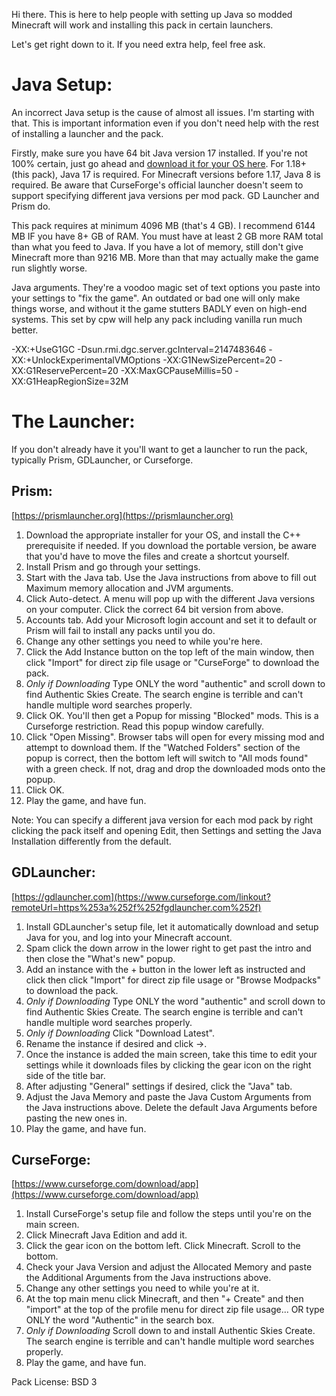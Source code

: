 Hi there.
This is here to help people with setting up Java so modded Minecraft will work and installing this pack in certain launchers.

Let's get right down to it.  If you need extra help, feel free ask.

# Java Setup:
An incorrect Java setup is the cause of almost all issues. I'm starting with that. This is important information even if you don't need help with the rest of installing a launcher and the pack.

Firstly, make sure you have 64 bit Java version 17 installed.  If you're not 100% certain, just go ahead and [download it for your OS here](https://adoptium.net/temurin/releases/?os=any&arch=x64&package=jre&version=17).  For 1.18+ (this pack), Java 17 is required.  For Minecraft versions before 1.17, Java 8 is required.  Be aware that CurseForge's official launcher doesn't seem to support specifying different java versions per mod pack.  GD Launcher and Prism do.

This pack requires at minimum 4096 MB (that's 4 GB). I recommend 6144 MB IF you have 8+ GB of RAM. You must have at least 2 GB more RAM total than what you feed to Java.  If you have a lot of memory, still don't give Minecraft more than 9216 MB. More than that may actually make the game run slightly worse.

Java arguments. They're a voodoo magic set of text options you paste into your settings to "fix the game". An outdated or bad one will only make things worse, and without it the game stutters BADLY even on high-end systems. This set by cpw will help any pack including vanilla run much better.

-XX:+UseG1GC -Dsun.rmi.dgc.server.gcInterval=2147483646 -XX:+UnlockExperimentalVMOptions -XX:G1NewSizePercent=20 -XX:G1ReservePercent=20 -XX:MaxGCPauseMillis=50 -XX:G1HeapRegionSize=32M

# The Launcher: 
If you don't already have it you'll want to get a launcher to run the pack, typically Prism, GDLauncher, or Curseforge.

## Prism:
[https://prismlauncher.org](https://prismlauncher.org)
1. Download the appropriate installer for your OS, and install the C++ prerequisite if needed.  If you download the portable version, be aware that you'd have to move the files and create a shortcut yourself.
2. Install Prism and go through your settings.
3. Start with the Java tab. Use the Java instructions from above to fill out Maximum memory allocation and JVM arguments.
4. Click Auto-detect. A menu will pop up with the different Java versions on your computer. Click the correct 64 bit version from above.
5. Accounts tab. Add your Microsoft login account and set it to default or Prism will fail to install any packs until you do.
6. Change any other settings you need to while you're here.
7. Click the Add Instance button on the top left of the main window, then click "Import" for direct zip file usage or "CurseForge" to download the pack.
8. *Only if Downloading* Type ONLY the word "authentic" and scroll down to find Authentic Skies Create.   The search engine is terrible and can't handle multiple word searches properly.
9. Click OK.  You'll then get a Popup for missing "Blocked" mods.  This is a Curseforge restriction.  Read this popup window carefully.
10. Click "Open Missing".  Browser tabs will open for every missing mod and attempt to download them.  If the "Watched Folders" section of the popup is correct, then the bottom left will switch to "All mods found" with a green check.  If not, drag and drop the downloaded mods onto the popup.
11. Click OK.
12. Play the game, and have fun.

Note:  You can specify a different java version for each mod pack by right clicking the pack itself and opening Edit, then Settings and setting the Java Installation differently from the default.

## GDLauncher:
[https://gdlauncher.com](https://www.curseforge.com/linkout?remoteUrl=https%253a%252f%252fgdlauncher.com%252f)
1. Install GDLauncher's setup file, let it automatically download and setup Java for you, and log into your Minecraft account.
2. Spam click the down arrow in the lower right to get past the intro and then close the "What's new" popup.
3. Add an instance with the + button in the lower left as instructed and click then click "Import" for direct zip file usage or "Browse Modpacks" to download the pack.
4. *Only if Downloading* Type ONLY the word "authentic" and scroll down to find Authentic Skies Create.   The search engine is terrible and can't handle multiple word searches properly.
5. *Only if Downloading* Click "Download Latest".
6. Rename the instance if desired and click ->.
7. Once the instance is added the main screen, take this time to edit your settings while it downloads files by clicking the gear icon on the right side of the title bar.
8. After adjusting "General" settings if desired, click the "Java" tab.
9. Adjust the Java Memory and paste the Java Custom Arguments from the Java instructions above. Delete the default Java Arguments before pasting the new ones in.
10. Play the game, and have fun.

## CurseForge:
[https://www.curseforge.com/download/app](https://www.curseforge.com/download/app)
1. Install CurseForge's setup file and follow the steps until you're on the main screen.
2. Click Minecraft Java Edition and add it.
3. Click the gear icon on the bottom left.  Click Minecraft. Scroll to the bottom.
4. Check your Java Version and adjust the Allocated Memory and paste the Additional Arguments from the Java instructions above.
5. Change any other settings you need to while you're at it.
6. At the top main menu click Minecraft, and then "+ Create" and then "import" at the top of the profile menu for direct zip file usage... OR type ONLY the word "Authentic" in the search box.
7. *Only if Downloading* Scroll down to and install Authentic Skies Create.  The search engine is terrible and can't handle multiple word searches properly.
8. Play the game, and have fun.



Pack License: BSD 3